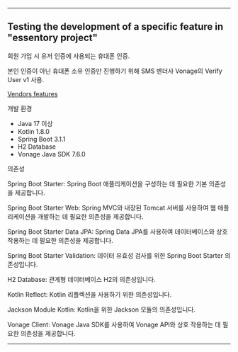 
---

## Testing the development of a specific feature in "essentory project"

회원 가입 시 유저 인증에 사용되는 휴대폰 인증.

본인 인증이 아닌 휴대폰 소유 인증만 진행하기 위해 SMS 벤더사 Vonage의 Verify User v1 사용.

[Vendors features](https://chinggin.tistory.com/1018)

개발 환경

 * Java 17 이상
 * Kotlin 1.8.0
 * Spring Boot 3.1.1
 * H2 Database
 * Vonage Java SDK 7.6.0



의존성

Spring Boot Starter: Spring Boot 애플리케이션을 구성하는 데 필요한 기본 의존성을 제공합니다.

Spring Boot Starter Web: Spring MVC와 내장된 Tomcat 서버를 사용하여 웹 애플리케이션을 개발하는 데 필요한 의존성을 제공합니다.

Spring Boot Starter Data JPA: Spring Data JPA를 사용하여 데이터베이스와 상호 작용하는 데 필요한 의존성을 제공합니다.

Spring Boot Starter Validation: 데이터 유효성 검사를 위한 Spring Boot Starter 의존성입니다.

H2 Database: 관계형 데이터베이스 H2의 의존성입니다.

Kotlin Reflect: Kotlin 리플렉션을 사용하기 위한 의존성입니다.

Jackson Module Kotlin: Kotlin을 위한 Jackson 모듈의 의존성입니다.

Vonage Client: Vonage Java SDK를 사용하여 Vonage API와 상호 작용하는 데 필요한 의존성을 제공합니다.

---
